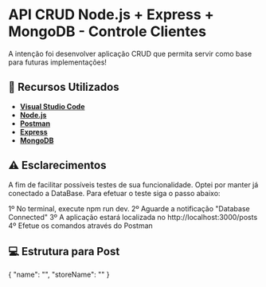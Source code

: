 # API CRUD Node.js + Express + MongoDB - Controle Clientes 

A intenção foi desenvolver aplicação CRUD que permita servir como base para futuras implementações!

## 🚀 Recursos Utilizados 

* **[Visual Studio Code](https://code.visualstudio.com/?WT.mc_id=javascript-9652-gllemos)**
* **[Node.js](https://nodejs.org/en/)**
* **[Postman](https://www.getpostman.com/)**
* **[Express](https://expressjs.com/)**
* **[MongoDB](https://www.mongodb.com/)**

## ⚠️ Esclarecimentos

A fim de facilitar possíveis testes de sua funcionalidade. Optei por manter já conectado a DataBase.
Para efetuar o teste siga o passo abaixo:

1º No terminal, execute npm run dev.
2º Aguarde a notificação "Database Connected"
3º A aplicação estará localizada no http://localhost:3000/posts
4º Efetue os comandos através do Postman

## 💻 Estrutura para Post

{ "name": "",
"storeName": "" }



